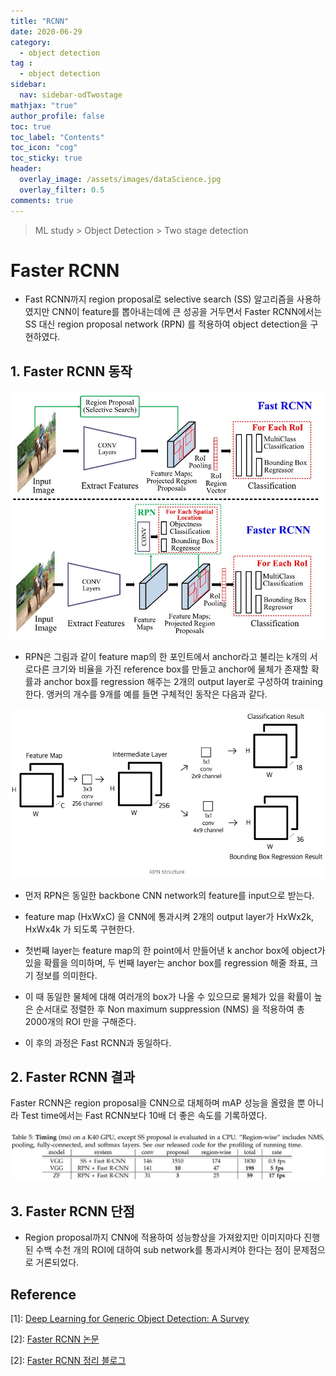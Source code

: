 ```yaml
---
title: "RCNN"
date: 2020-06-29
category:
  - object detection
tag :
  - object detection
sidebar:
  nav: sidebar-odTwostage
mathjax: "true"
author_profile: false
toc: true
toc_label: "Contents"
toc_icon: "cog"
toc_sticky: true
header:
  overlay_image: /assets/images/dataScience.jpg
  overlay_filter: 0.5
comments: true
---
```


> ML study > Object Detection > Two stage detection

<script type="text/javascript" 
src="https://cdn.mathjax.org/mathjax/latest/MathJax.js?config=TeX-AMS_HTML">
</script>

# Faster RCNN
- Fast RCNN까지 region proposal로 selective search (SS) 알고리즘을 사용하였지만 CNN이 feature를 뽑아내는데에 큰 성공을 거두면서 Faster RCNN에서는 SS 대신 region proposal network (RPN) 를 적용하여 object detection을 구현하였다.

## 1. Faster RCNN 동작

<center><img src="/assets/images/od/survey13-2.jpg" ></center>

 - RPN은 그림과 같이 feature map의 한 포인트에서 anchor라고 불리는 k개의 서로다른 크기와 비율을 가진 reference box를 만들고 anchor에 물체가 존재할 확률과 anchor box를 regression 해주는 2개의 output layer로 구성하여 training 한다. 앵커의 개수를 9개를 예를 들면 구체적인 동작은 다음과 같다.

<!--
<center><img src="/assets/images/od/fasterRCNN03.jpg" ></center>
-->

<center><img src="/assets/images/od/fasterRCNNBlog01.jpg" ></center>



- 먼저 RPN은 동일한 backbone CNN network의 feature를 input으로 받는다.

- feature map (HxWxC) 을 CNN에 통과시켜 2개의 output layer가 HxWx2k, HxWx4k 가 되도록 구현한다.

- 첫번째 layer는 feature map의 한 point에서 만들어낸 k anchor box에 object가 있을 확률을 의미하며, 두 번째 layer는 anchor box를 regression 해줄 좌표, 크기 정보를 의미한다.

- 이 때 동일한 물체에 대해 여러개의 box가 나올 수 있으므로 물체가 있을 확률이 높은 순서대로 정렬한 후 Non maximum suppression (NMS) 을 적용하여 총 2000개의 ROI 만을 구해준다.

- 이 후의 과정은 Fast RCNN과 동일하다.


## 2. Faster RCNN 결과

Faster RCNN은 region proposal을 CNN으로 대체하며 mAP 성능을 올렸을 뿐 아니라 Test time에서는 Fast RCNN보다 10배 더 좋은 속도를 기록하였다.

<center><img src="/assets/images/od/fasterRCNNT05.jpg" ></center>



## 3. Faster RCNN 단점
 - Region proposal까지 CNN에 적용하여 성능향상을 가져왔지만 이미지마다 진행된 수백 수천 개의 ROI에 대하여 sub network를 통과시켜야 한다는 점이 문제점으로 거론되었다.



## Reference
\[1]: [Deep Learning for Generic Object Detection: A Survey](https://doi.org/10.1007/s11263-019-01247-4)

\[2]: [Faster RCNN 논문](https://arxiv.org/pdf/1506.01497.pdf)

\[2]: [Faster RCNN 정리 블로그](https://yeomko.tistory.com/17f)



<br><br>
